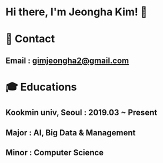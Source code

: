 # Hi there, I'm Jeongha Kim! 👋

# 🤍 Contact
## Email : gimjeongha2@gmail.com

# 🎓 Educations
## Kookmin univ, Seoul : 2019.03 ~ Present
## Major : AI, Big Data & Management
## Minor : Computer Science
